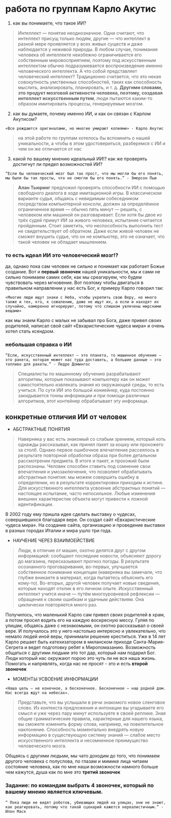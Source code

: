 # работа по группам Карло Акутис 

1. как вы понимаете, что такое ИИ?
> Интеллект — понятие неоднозначное. Одни считают, что интеллект присущ только людям, другие — что интеллект в разной мере проявляется у всех живых существ и даже наблюдается у неживой природы. В любом случае, понимание человека об интеллекте неизбежно ограничивается его собственным мировосприятием, поэтому под искусственным интеллектом обычно подразумевается воспроизведение именно человеческого интеллекта. А что собой представляет человеческий интеллект? Традиционно считается, что это некая совокупность умственных способностей, таких как способность мыслить, анализировать, планировать, и т. д. **Другими словами, это продукт мозговой активности человека, поэтому, создавая интеллект искусственным путем**, люди пытаются каким-то образом имитировать процессы, генерируемые мозгом. 

2. как вы думаете, почему именно ИИ, и как он связан с Карлом Акутисом?
```
«Все рождаются оригиналами, но многие умирают копиями» - Карло Акутис
```
> на этой работе по группам хотелось бы вспомнить о нашей уникальности, а чтобы в этом удостовериться, разберемся с ИИ и чем он же отличается от нас

3. какой по вашему мнению идеальный ИИ!? как же проверять достигнут ли предел возможностей ИИ?
```
“Если бы человеческий мозг был так прост, что мы могли бы его понять, мы были бы так просты, что не смогли бы его понять.” - Эмерсон Пью
```
> **Алан Тьюринг** предложил проверять способности ИИ с помощью свободного диалога в ходе имитационной игры. В классическом варианте судья, общаясь с невидимым собеседником посредством компьютерной консоли, должен за определённое ограниченное время — обычно пять минут — решить, с человеком или машиной он разговаривает.
> Если хотя бы двое из трёх судей примут ИИ за живого человека, испытание считается пройденным. Стоит заметить, что неспособность выполнить тест не свидетельствует об обратном. Даже если живой человек не сможет внушить судье, что он не компьютер, это не означает, что такой человек не обладает мышлением.

### то есть идеал ИИ это человеческий мозг!? 
да, однако пока сам человек не сильно и понимает как работает Божье создание. Вот и **первый звоночек** нашей уникальности, мы и сами не сильно понимаем самих себя, как мы среагируем, что будем чувствовать через мгновение. Вот поэтому чтобы двигаться в правильном направлении у нас есть Бог, к примеру Карло говорил так:
```
«Многие люди ищут знаки с Неба, чтобы укрепить свою Веру, но много также и тех, кто, к сожалению, даже не ищут их, а если и находят их случайно, намеренно игнорируют, потому что слишком увлечены мирскими вещами»
```
как мы знаем Карло с малых не забывал про Бога, даже привел своих родителей, написал свой сайт «Евхаристические чудеса мира» и очень хотел стать ксендзом.

### небольшая справка о ИИ 
```
“Если, искусственный интеллект — это планета, то машинное обучение — это ракета, которая может нас туда доставить, а большие данные — это топливо для ракеты.” - Педро Домингос
```
> Специалисты по машинному обучению разрабатывают алгоритмы, которые показывают компьютеру как он может самостоятельно извлекать знания из окружающей среды, то есть учиться. По сути ИИ это большой кониейнер, куда постоянно закидывается тонны информации и при помощи различных алгоритмов, этот контейнер обрабатывает эту информаци.

## конкретные отличия ИИ от человек
- АБСТРАКТНЫЕ ПОНЯТИЯ
> Наверняка у вас есть знакомый со слабым зрением, который хоть однажды рассказывал, как принял пакет за кошку или прохожего за столб. Однако первое ошибочное впечатление рассеялось в результате повторной обработки образа при более детальном рассмотрении предмета. В итоге и пакет, и прохожий были распознаны. Человек способен ставить под сомнение свои впечатления и умозаключения, что позволяет обрабатывать абстрактные понятия: мы можем совершить ошибку в определении, но в результате корректировки приходим к истине.
> Для искусственного интеллекта усвоение абстрактных понятий — настоящее испытание, часто непосильное. Любые изменения внешних характеристик объекта могут привести к ложной идентификации.

В 2002 году ему пришла идея сделать выставку о чудесах, совершившихся благодаря вере. Он создал сайт «Евхаристические чудеса мира». На создание сайта, организацию и проведение выставки в разных городах Италии и мира ушло три года. 

- НАУЧЕНИЕ ЧЕРЕЗ ВЗАИМОЕЙСТВИЕ      
> Люди, в отличие от машин, охотно делятся друг с другом информацией: сообщают последние новости, объясняют дорогу до магазина, пересказывают прогноз погоды. В результате осознанного проговаривания, во-первых, улучшается собственное понимание концепции (наверняка вы замечали, что глубже вникаете в материал, когда пытаетесь объяснить его кому-то). Во-вторых, другой человек получает новые сведения, которые находят отклик в его личном опыте. 
> Искусственный интеллект учится иначе — путём многоуровневой рефлексии — обращения к своим ошибкам и удачным действиям. Она циклически повторяется много раз.

Получилось, что маленький Карло сам привел своих родителей в храм, а потом просил водить его на каждую воскресную мессу. Гуляя по улицам, общаясь даже с незнакомыми, он охотно рассказывал о своей вере. И получалось это у него настолько интересно и увлекательно, что немало людей иной веры, принимали решение креститься. Уже в 14 лет Карло решает быть катехизатором в миланском приходе Санта-Мария-Сегрета и ведет подготовку ребят к Миропомазанию.
Возможность общаться с другими людьми это тот дар, который нам подарил Бог. Люди который нас окружают порою это чуть ли не вся наша жизнь. Помогать и напрявлять, когда нас не просят - это и есть **второй звоночек**

- МОМЕНТЫ УСВОЕНИЕ ИНФОРМАЦИИ
```
«Наша цель — не конечное, а бесконечное. Бесконечное — наш родной дом. Нас всегда ждут на небесах».
```
> Представьте, что вы услышали в речи знакомого новое сленговое слово. Из контекста предложения и интонации вы угадываете его смысл и уже через пару минут используете в своей реплике. Зная общие грамматические правила, характерные для нашего языка, вы сможете изменить форму слова, например, на повелительное наклонение. Способность моментально внедрять новую информацию в существующую систему знаний — слабое место искусственного интеллекта и несомненное преимущество человеческого мозга.

Общаясь с другими людьми, мы чато доходим до того, что понимаем другого человека с полуслова, по глазам и мимике лица читаем состояние человека, как по мне наши возможности намного больше чем кажутся, душа как по мне это **третий звоночек**

### Задание: по командам выбрать 4 звоночек, который по вашему мнеию является ключевым.
```
“ Пока люди не видят роботов, убивающих людей на улицах, они не знают, как реагировать, потому что такой сценарий кажется нереалистичным.” - Илон Маск
```